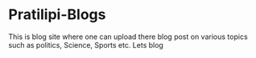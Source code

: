 # Pratilipi-Blogs
This is blog site where one can upload there blog post on various topics such as politics, Science, Sports etc. Lets blog
